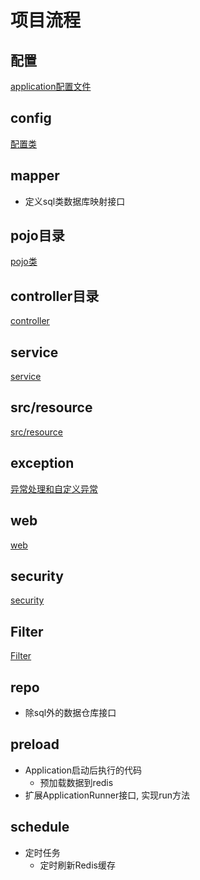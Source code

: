 # 项目流程

## 配置

[application配置文件](SpringBoot_Project_Workflow_Configuration.md)

## config

[配置类](SpringBoot_Project_Workflow_ConfigClass.md)

## mapper

- 定义sql类数据库映射接口

## pojo目录

[pojo类](SpringBoot_Project_Workflow_Pojo.md)

## controller目录

[controller](SpringBoot_Project_Workflow_Controller.md)

## service

[service](SpringBoot_Project_Workflow_Service.md)

## src/resource

[src/resource](SpringBoot_Project_Workflow_Resources.md)

## exception

[异常处理和自定义异常](SpringBoot_Project_Workflow_Exception.md)

## web

[web](SpringBoot_Project_Workflow_Web.md)

## security

[security](SpringBoot_Project_Workflow_Security.md)

## Filter

[Filter](SpringBoot_Project_Workflow_Filter.md)

## repo

- 除sql外的数据仓库接口

## preload

- Application启动后执行的代码
  - 预加载数据到redis
- 扩展ApplicationRunner接口, 实现run方法

## schedule

- 定时任务
  - 定时刷新Redis缓存